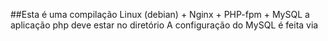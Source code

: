 ##Esta é uma compilação Linux (debian) + Nginx + PHP-fpm + MySQL
a aplicação php deve estar no diretório
A configuração do MySQL é feita via
